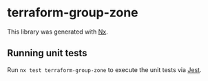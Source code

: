 # terraform-group-zone

This library was generated with [Nx](https://nx.dev).

## Running unit tests

Run `nx test terraform-group-zone` to execute the unit tests via
[Jest](https://jestjs.io).

